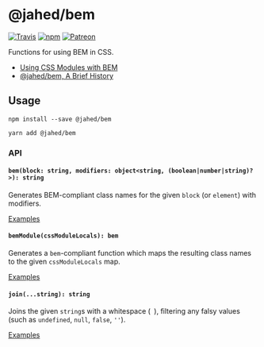 # @jahed/bem

[![Travis](https://img.shields.io/travis/jahed/bem.svg)](https://travis-ci.org/search/bem)
[![npm](https://img.shields.io/npm/v/@jahed/bem.svg)](https://www.npmjs.com/package/bem)
[![Patreon](https://img.shields.io/badge/patreon-donate-f96854.svg)](https://www.patreon.com/jahed)

Functions for using BEM in CSS.

- [Using CSS Modules with BEM](https://jahed.io/2018/02/09/using-css-modules-with-bem/)
- [@jahed/bem, A Brief History](https://jahed.io/2018/02/09/jahed-bem-a-brief-history/)

## Usage

```
npm install --save @jahed/bem

yarn add @jahed/bem
```

### API

#### `bem(block: string, modifiers: object<string, (boolean|number|string)?>): string`

Generates BEM-compliant class names for the given `block` (or `element`) with modifiers.

[Examples](src/bemModule.test.js)

#### `bemModule(cssModuleLocals): bem`

Generates a `bem`-compliant function which maps the resulting class names to the given 
`cssModuleLocals` map.

[Examples](src/bemModule.test.js)

#### `join(...string): string`

Joins the given `string`s with a whitespace (` `), filtering any falsy 
values (such as `undefined`, `null`, `false`, `''`).

[Examples](src/join.test.js)
